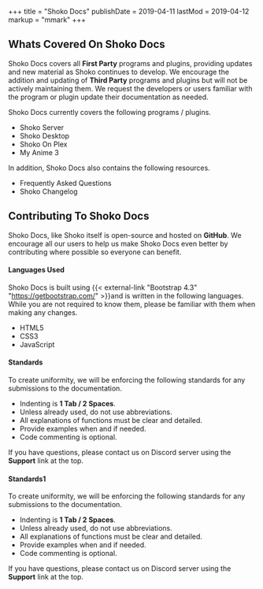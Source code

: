 +++
title = "Shoko Docs"
publishDate = 2019-04-11
lastMod = 2019-04-12
markup = "mmark"
+++

## Whats Covered On Shoko Docs

Shoko Docs covers all **First Party** programs and plugins, providing updates and new material as Shoko continues to develop. We encourage the addition and updating of **Third Party** programs and plugins but will not be actively maintaining them. We request the developers or users familiar with the program or plugin update their documentation as needed.

Shoko Docs currently covers the following programs / plugins.

* Shoko Server
* Shoko Desktop
* Shoko On Plex
* My Anime 3

In addition, Shoko Docs also contains the following resources.

* Frequently Asked Questions
* Shoko Changelog

## Contributing To Shoko Docs

Shoko Docs, like Shoko itself is open-source and hosted on **GitHub**. We encourage all our users to help us make Shoko Docs even better by contributing where possible so everyone can benefit.

#### Languages Used

Shoko Docs is built using {{< external-link "Bootstrap 4.3" "https://getbootstrap.com/" >}}and is written in the following languages. While you are not required to know them, please be familiar with them when making any changes.

* HTML5
* CSS3
* JavaScript

#### Standards

To create uniformity, we will be enforcing the following standards for any submissions to the documentation.

* Indenting is **1 Tab / 2 Spaces**.
* Unless already used, do not use abbreviations.
* All explanations of functions must be clear and detailed.
* Provide examples when and if needed.
* Code commenting is optional.

If you have questions, please contact us on Discord server using the **Support** link at the top.

#### Standards1

To create uniformity, we will be enforcing the following standards for any submissions to the documentation.

* Indenting is **1 Tab / 2 Spaces**.
* Unless already used, do not use abbreviations.
* All explanations of functions must be clear and detailed.
* Provide examples when and if needed.
* Code commenting is optional.

If you have questions, please contact us on Discord server using the **Support** link at the top.